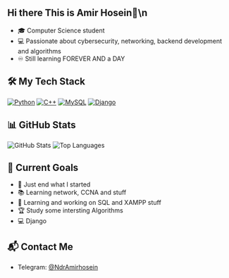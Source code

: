 ## Hi there This is Amir Hosein👋\n
- 🎓 Computer Science student
- 💻 Passionate about cybersecurity, networking, backend development and algorithms
- ♾️ Still learning FOREVER AND a DAY

## 🛠️ My Tech Stack
[![Python](https://img.shields.io/badge/-Python-05122A?style=flat&logo=python)](https://www.python.org/)
[![C++](https://img.shields.io/badge/-C++-05122A?style=flat&logo=c%2B%2B)](https://cplusplus.com/)
[![MySQL](https://img.shields.io/badge/-PostgreSQL-05122A?style=flat&logo=posgresql)](https://www.postgresql.org/)
[![Django](https://img.shields.io/badge/Django-5.1-green)](https://www.djangoproject.com/)



## 📊 GitHub Stats
![GitHub Stats](https://github-readme-stats.vercel.app/api?username=ndramirhosein&show_icons=true&include_all_commits=true&theme=buefy&hide_border=true)
![Top Languages](https://github-readme-stats.vercel.app/api/top-langs/?username=ndramirhosein&layout=compact&theme=buefy&hide_border=true)


## 🎯 Current Goals
- 🔭 Just end what I started
- 📚 Learning network, CCNA and stuff
- 🌱 Learning and working on SQL and XAMPP stuff
- 🏆 Study some intersting Algorithms
- 💻 Django


## 📬 Contact Me
- Telegram: [@NdrAmirhosein](https://t.me/NdrAmirhosein)



<!--
**NdrAmirHosein/ndramirhosein** is a ✨ _special_ ✨ repository because its `README.md` (this file) appears on your GitHub profile.

Here are some ideas to get you started:

- 🔭 I’m currently working on ...
- 🌱 I’m currently learning ...
- 👯 I’m looking to collaborate on ...
- 🤔 I’m looking for help with ...
- 💬 Ask me about ...
- 📫 How to reach me: ...
- 😄 Pronouns: ...
- ⚡ Fun fact: ...
-->
